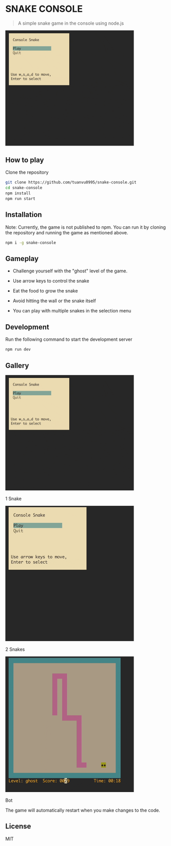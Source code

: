 # SNAKE CONSOLE

> A simple snake game in the console using node.js

<img src="./img/demo.gif" width="400px">

## How to play

Clone the repository

```bash
git clone https://github.com/tuanvu0995/snake-console.git
cd snake-console
npm install
npm run start
```

## Installation

Note: Currently, the game is not published to npm. You can run it by cloning the repository and running the game as mentioned above.
```bash
npm i -g snake-console
```

## Gameplay

- Challenge yourself with the "ghost" level of the game.

- Use arrow keys to control the snake
- Eat the food to grow the snake
- Avoid hitting the wall or the snake itself
- You can play with multiple snakes in the selection menu

## Development

Run the following command to start the development server

```bash
npm run dev
```

## Gallery

<img src="./img/demo.gif" width="400px">

1 Snake

<img src="./img/2-snakes.gif" width="400px">

2 Snakes

<img src="./img/bot.gif" width="400px">

Bot

The game will automatically restart when you make changes to the code.

## License
MIT
